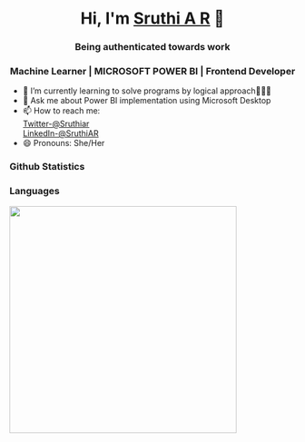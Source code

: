 <h1 align="center">Hi, I'm <a href ="https://www.linkedin.com/in/sruthi-a-r-932740200">Sruthi A R</a> 👋</h1>
<h3 align="center">Being authenticated towards work</h3>
<h3 align="center"> Machine Learner | MICROSOFT POWER BI | Frontend Developer </h3>


- 🌱 I’m currently learning to solve programs by logical approach👩🏻‍💻
- 💬 Ask me about Power BI implementation using Microsoft Desktop
- 📫 How to reach me: <br>[Twitter-@Sruthiar](https://twitter.com/Sruthiar?s=08)<br>
               [LinkedIn-@SruthiAR](https://www.linkedin.com/in/sruthi-a-r-932740200)
- 😄 Pronouns: She/Her


### Github Statistics



### Languages

[<img src="https://github-readme-stats.vercel.app/api/top-langs/?username=SruthiGIT-cloud&langs_count=8&layout=compact" width="400"/>](https://github-readme-stats.vercel.app/api/top-langs/?username=SruthiGIT-cloud&langs_count=8&layout=compact)
